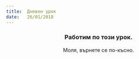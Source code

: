 ```yaml
---
title:  Дневен урок
date:   26/01/2018
---
```


### <center>Работим по този урок.</center>
<center>Моля, върнете се по-късно.</center>